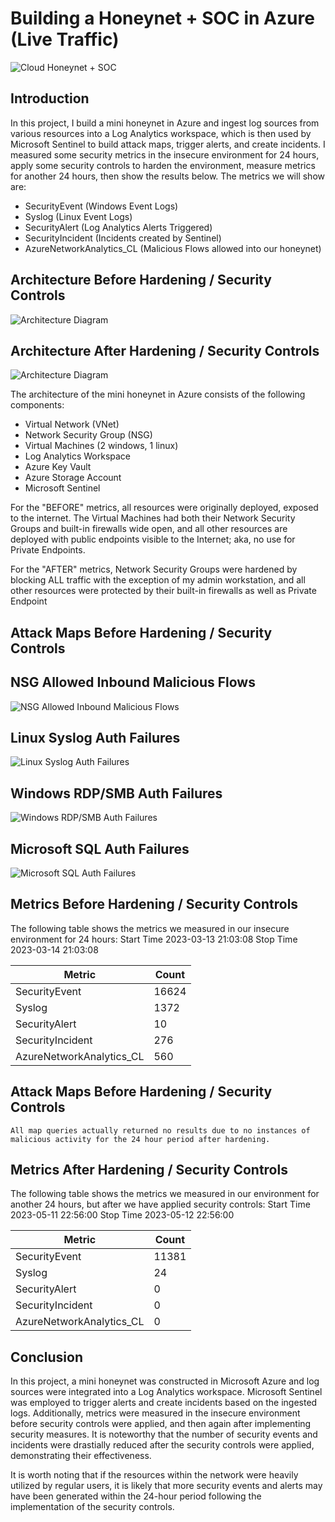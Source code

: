 # Building a Honeynet + SOC in Azure (Live Traffic)
![Cloud Honeynet + SOC](https://user-images.githubusercontent.com/65828628/236935173-6cb5f050-376a-4396-97aa-c147d9297f52.gif)

## Introduction

In this project, I build a mini honeynet in Azure and ingest log sources from various resources into a Log Analytics workspace, which is then used by Microsoft Sentinel to build attack maps, trigger alerts, and create incidents. I measured some security metrics in the insecure environment for 24 hours, apply some security controls to harden the environment, measure metrics for another 24 hours, then show the results below. The metrics we will show are:

- SecurityEvent (Windows Event Logs)
- Syslog (Linux Event Logs)
- SecurityAlert (Log Analytics Alerts Triggered)
- SecurityIncident (Incidents created by Sentinel)
- AzureNetworkAnalytics_CL (Malicious Flows allowed into our honeynet)

## Architecture Before Hardening / Security Controls
![Architecture Diagram](https://i.imgur.com/aBDwnKb.jpg)

## Architecture After Hardening / Security Controls
![Architecture Diagram](https://i.imgur.com/YQNa9Pp.jpg)

The architecture of the mini honeynet in Azure consists of the following components:

- Virtual Network (VNet)
- Network Security Group (NSG)
- Virtual Machines (2 windows, 1 linux)
- Log Analytics Workspace
- Azure Key Vault
- Azure Storage Account
- Microsoft Sentinel

For the "BEFORE" metrics, all resources were originally deployed, exposed to the internet. The Virtual Machines had both their Network Security Groups and built-in firewalls wide open, and all other resources are deployed with public endpoints visible to the Internet; aka, no use for Private Endpoints.

For the "AFTER" metrics, Network Security Groups were hardened by blocking ALL traffic with the exception of my admin workstation, and all other resources were protected by their built-in firewalls as well as Private Endpoint

## Attack Maps Before Hardening / Security Controls

## NSG Allowed Inbound Malicious Flows
![NSG Allowed Inbound Malicious Flows](https://i.imgur.com/g575HAr.png)<br>

## Linux Syslog Auth Failures
![Linux Syslog Auth Failures](https://i.imgur.com/8Bmsizg.png)<br>

## Windows RDP/SMB Auth Failures
![Windows RDP/SMB Auth Failures](https://i.imgur.com/LK9KotM.png)<br>

## Microsoft SQL Auth Failures
![Microsoft SQL Auth Failures](https://i.imgur.com/deZkDgQ.png)<br>

## Metrics Before Hardening / Security Controls

The following table shows the metrics we measured in our insecure environment for 24 hours:
Start Time 2023-03-13 21:03:08
Stop Time 2023-03-14 21:03:08

| Metric                   | Count
| ------------------------ | -----
| SecurityEvent            | 16624
| Syslog                   | 1372
| SecurityAlert            | 10
| SecurityIncident         | 276
| AzureNetworkAnalytics_CL | 560

## Attack Maps Before Hardening / Security Controls

```All map queries actually returned no results due to no instances of malicious activity for the 24 hour period after hardening.```

## Metrics After Hardening / Security Controls

The following table shows the metrics we measured in our environment for another 24 hours, but after we have applied security controls:
Start Time 2023-05-11 22:56:00
Stop Time	2023-05-12 22:56:00

| Metric                   | Count
| ------------------------ | -----
| SecurityEvent            | 11381
| Syslog                   | 24
| SecurityAlert            | 0
| SecurityIncident         | 0
| AzureNetworkAnalytics_CL | 0

## Conclusion

In this project, a mini honeynet was constructed in Microsoft Azure and log sources were integrated into a Log Analytics workspace. Microsoft Sentinel was employed to trigger alerts and create incidents based on the ingested logs. Additionally, metrics were measured in the insecure environment before security controls were applied, and then again after implementing security measures. It is noteworthy that the number of security events and incidents were drastially reduced after the security controls were applied, demonstrating their effectiveness.

It is worth noting that if the resources within the network were heavily utilized by regular users, it is likely that more security events and alerts may have been generated within the 24-hour period following the implementation of the security controls.
